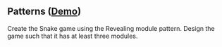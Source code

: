 ## Patterns ([Demo](https://cdn.rawgit.com/Termininja/TelerikAcademy/8ce035c8/JS/14.%20Patterns/index.html))

Create the Snake game using the Revealing module pattern. Design the game such that it has at least three modules.
